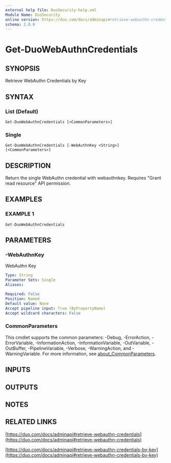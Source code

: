 ```yaml
---
external help file: DuoSecurity-help.xml
Module Name: DuoSecurity
online version: https://duo.com/docs/adminapi#retrieve-webauthn-credentials
schema: 2.0.0
---
```


# Get-DuoWebAuthnCredentials

## SYNOPSIS
Retrieve WebAuthn Credentials by Key

## SYNTAX

### List (Default)
```
Get-DuoWebAuthnCredentials [<CommonParameters>]
```

### Single
```
Get-DuoWebAuthnCredentials [-WebAuthnKey <String>] [<CommonParameters>]
```

## DESCRIPTION
Return the single WebAuthn credential with webauthnkey.
Requires "Grant read resource" API permission.

## EXAMPLES

### EXAMPLE 1
```
Get-DuoWebAuthnCredentials
```

## PARAMETERS

### -WebAuthnKey
WebAuthn Key

```yaml
Type: String
Parameter Sets: Single
Aliases:

Required: False
Position: Named
Default value: None
Accept pipeline input: True (ByPropertyName)
Accept wildcard characters: False
```

### CommonParameters
This cmdlet supports the common parameters: -Debug, -ErrorAction, -ErrorVariable, -InformationAction, -InformationVariable, -OutVariable, -OutBuffer, -PipelineVariable, -Verbose, -WarningAction, and -WarningVariable. For more information, see [about_CommonParameters](http://go.microsoft.com/fwlink/?LinkID=113216).

## INPUTS

## OUTPUTS

## NOTES

## RELATED LINKS

[https://duo.com/docs/adminapi#retrieve-webauthn-credentials](https://duo.com/docs/adminapi#retrieve-webauthn-credentials)

[https://duo.com/docs/adminapi#retrieve-webauthn-credentials-by-key](https://duo.com/docs/adminapi#retrieve-webauthn-credentials-by-key)

